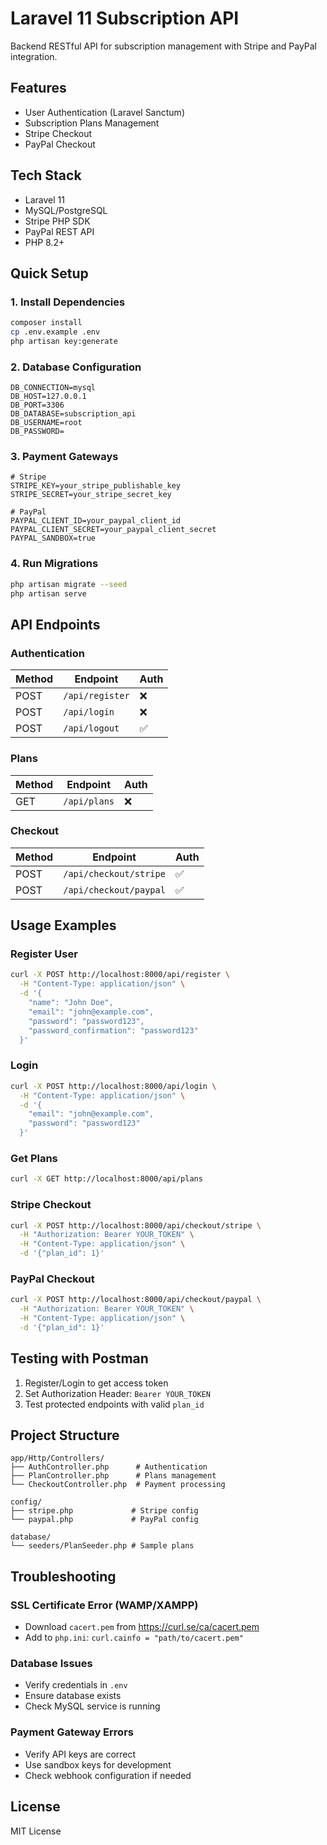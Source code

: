 # Laravel 11 Subscription API

Backend RESTful API for subscription management with Stripe and PayPal integration.

## Features
- User Authentication (Laravel Sanctum)
- Subscription Plans Management
- Stripe Checkout
- PayPal Checkout

## Tech Stack
- Laravel 11
- MySQL/PostgreSQL
- Stripe PHP SDK
- PayPal REST API
- PHP 8.2+

## Quick Setup

### 1. Install Dependencies
```bash
composer install
cp .env.example .env
php artisan key:generate
```

### 2. Database Configuration
```env
DB_CONNECTION=mysql
DB_HOST=127.0.0.1
DB_PORT=3306
DB_DATABASE=subscription_api
DB_USERNAME=root
DB_PASSWORD=
```

### 3. Payment Gateways
```env
# Stripe
STRIPE_KEY=your_stripe_publishable_key
STRIPE_SECRET=your_stripe_secret_key

# PayPal
PAYPAL_CLIENT_ID=your_paypal_client_id
PAYPAL_CLIENT_SECRET=your_paypal_client_secret
PAYPAL_SANDBOX=true
```

### 4. Run Migrations
```bash
php artisan migrate --seed
php artisan serve
```

## API Endpoints

### Authentication
| Method | Endpoint | Auth |
|--------|----------|------|
| POST | `/api/register` | ❌ |
| POST | `/api/login` | ❌ |
| POST | `/api/logout` | ✅ |

### Plans
| Method | Endpoint | Auth |
|--------|----------|------|
| GET | `/api/plans` | ❌ |

### Checkout
| Method | Endpoint | Auth |
|--------|----------|------|
| POST | `/api/checkout/stripe` | ✅ |
| POST | `/api/checkout/paypal` | ✅ |

## Usage Examples

### Register User
```bash
curl -X POST http://localhost:8000/api/register \
  -H "Content-Type: application/json" \
  -d '{
    "name": "John Doe",
    "email": "john@example.com",
    "password": "password123",
    "password_confirmation": "password123"
  }'
```

### Login
```bash
curl -X POST http://localhost:8000/api/login \
  -H "Content-Type: application/json" \
  -d '{
    "email": "john@example.com",
    "password": "password123"
  }'
```

### Get Plans
```bash
curl -X GET http://localhost:8000/api/plans
```

### Stripe Checkout
```bash
curl -X POST http://localhost:8000/api/checkout/stripe \
  -H "Authorization: Bearer YOUR_TOKEN" \
  -H "Content-Type: application/json" \
  -d '{"plan_id": 1}'
```

### PayPal Checkout
```bash
curl -X POST http://localhost:8000/api/checkout/paypal \
  -H "Authorization: Bearer YOUR_TOKEN" \
  -H "Content-Type: application/json" \
  -d '{"plan_id": 1}'
```

## Testing with Postman

1. Register/Login to get access token
2. Set Authorization Header: `Bearer YOUR_TOKEN`
3. Test protected endpoints with valid `plan_id`

## Project Structure
```
app/Http/Controllers/
├── AuthController.php      # Authentication
├── PlanController.php      # Plans management
└── CheckoutController.php  # Payment processing

config/
├── stripe.php             # Stripe config
└── paypal.php             # PayPal config

database/
└── seeders/PlanSeeder.php # Sample plans
```

## Troubleshooting

### SSL Certificate Error (WAMP/XAMPP)
- Download `cacert.pem` from https://curl.se/ca/cacert.pem
- Add to `php.ini`: `curl.cainfo = "path/to/cacert.pem"`

### Database Issues
- Verify credentials in `.env`
- Ensure database exists
- Check MySQL service is running

### Payment Gateway Errors
- Verify API keys are correct
- Use sandbox keys for development
- Check webhook configuration if needed

## License
MIT License
